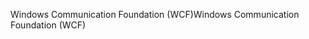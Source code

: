 <span data-ttu-id="4e794-101">Windows Communication Foundation (WCF)</span><span class="sxs-lookup"><span data-stu-id="4e794-101">Windows Communication Foundation (WCF)</span></span>